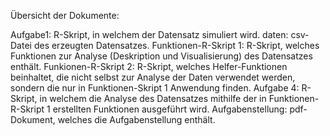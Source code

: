 Übersicht der Dokumente: 

Aufgabe1: R-Skript, in welchem der Datensatz simuliert wird. 
daten: csv-Datei des erzeugten Datensatzes.
Funktionen-R-Skript 1: R-Skript, welches Funktionen zur Analyse (Deskription und Visualisierung) des Datensatzes enthält.
Funkionen-R-Skript 2: R-Skript, welches Helfer-Funktionen beinhaltet, die nicht selbst zur Analyse der Daten verwendet werden, sondern die nur 
in Funktionen-Skript 1 Anwendung finden. 
Aufgabe 4: R-Skript, in welchem die Analyse des Datensatzes mithilfe der in Funktionen-R-Skript 1 erstellten Funktionen ausgeführt wird.
Aufgabenstellung: pdf-Dokument, welches die Aufgabenstellung enthält.
